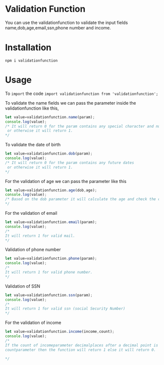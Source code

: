 # Validation Function

You can use the validationfunction to validate the input fields
 name,dob,age,email,ssn,phone number and income.

# Installation

 `npm i validationfunction`

# Usage

To `import` the code `import validationfunction from 'validationfunction';`

To validate the name fields we can pass the parameter inside the validationfunction like this,
```javascript
let value=validationfunction.name(param);
console.log(value);
/* It will return 0 for the param contains any special character and numbers
 or otherwise it will return 1.
*/
```
To validate the date of birth 
```javascript
let value=validationfunction.dob(param);
console.log(value);
/* It will return 0 for the param contains any future dates 
 or otherwise it will return 1.
*/
```
For the validation of age we can pass the parameter like this
```javascript
let value=validationfunction.age(dob,age);
console.log(value);
/* Based on the dob parameter it will calculate the age and check the calculated age with the age parameter.If it is same means,it will return 1 or else it will return 1.
*/
```
For the validation of email
```javascript
let value=validationfunction.email(param);
console.log(value);
/* 
It will return 1 for valid mail. 
*/
```
Validation of phone number
```javascript
let value=validationfunction.phone(param);
console.log(value);
/* 
It will return 1 for valid phone number.
*/
```
Validation of SSN 
```javascript
let value=validationfunction.ssn(param);
console.log(value);
/* 
It will return 1 for valid ssn (social Security Number)
*/
```
For the validation of income
```javascript
let value=validationfunction.income(income,count);
console.log(value);
/* 
If the count of incomeparameter decimalplaces after a decimal point is equal to the 
countparameter then the function will return 1 else it will return 0. 

*/
```